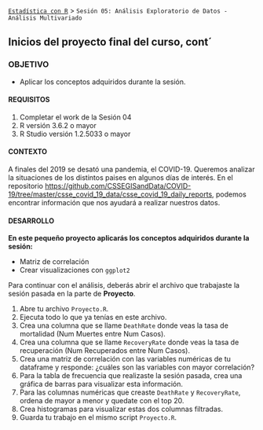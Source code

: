 [`Estadística con R`](../Readme.md) > `Sesión 05: Análisis Exploratorio de Datos - Análisis Multivariado`
	
## Inicios del proyecto final del curso, cont´

### OBJETIVO 

- Aplicar los conceptos adquiridos durante la sesión.

#### REQUISITOS 

1. Completar el work de la Sesión 04
2. R versión 3.6.2 o mayor
3. R Studio versión 1.2.5033 o mayor 

#### CONTEXTO

A finales del 2019 se desató una pandemia, el COVID-19. Queremos analizar la situaciones de los distintos paises en algunos días de interés. En el repositorio https://github.com/CSSEGISandData/COVID-19/tree/master/csse_covid_19_data/csse_covid_19_daily_reports, podemos encontrar información que nos ayudará a realizar nuestros datos.

#### DESARROLLO

**En este pequeño proyecto aplicarás los conceptos adquiridos durante la sesión:**

- Matriz de correlación
- Crear visualizaciones con `ggplot2`

Para continuar con el análisis, deberás abrir el archivo que trabajaste la sesión pasada en la parte de **Proyecto**.
1. Abre tu archivo `Proyecto.R`.
2. Ejecuta todo lo que ya tenías en este archivo.
3. Crea una columna que se llame `DeathRate` donde veas la tasa de mortalidad (Num Muertes entre Num Casos).
4. Crea una columna que se llame `RecoveryRate` donde veas la tasa de recuperación (Num Recuperados entre Num Casos).
5. Crea una matriz de correlación con las variables numéricas de tu dataframe y responde: ¿cuáles son las variables con mayor correlación?
6. Para la tabla de frecuencia que realizaste la sesión pasada, crea una gráfica de barras para visualizar esta información.
7. Para las columnas numéricas que creaste `DeathRate` y `RecoveryRate`, ordena de mayor a menor y quedate con el top 20.  
8. Crea histogramas para visualizar estas dos columnas filtradas.
9. Guarda tu trabajo en el mismo script `Proyecto.R`.
